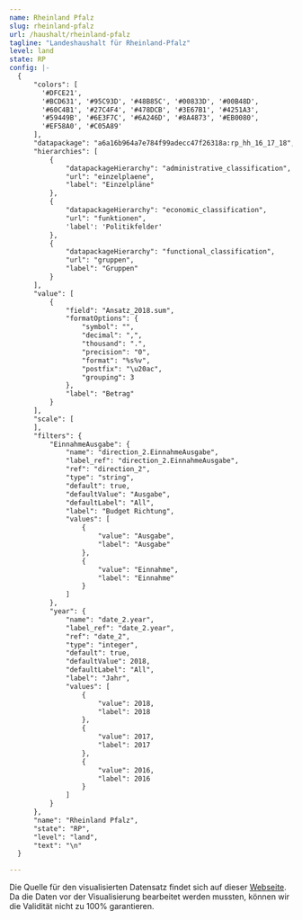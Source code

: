 ```yaml
---
name: Rheinland Pfalz 
slug: rheinland-pfalz
url: /haushalt/rheinland-pfalz
tagline: "Landeshaushalt für Rheinland-Pfalz"
level: land
state: RP
config: |-
  {
      "colors": [
        '#DFCE21',
        '#BCD631', '#95C93D', '#48B85C', '#00833D', '#00B48D',
        '#60C4B1', '#27C4F4', '#478DCB', '#3E67B1', '#4251A3',
        '#59449B', '#6E3F7C', '#6A246D', '#8A4873', '#EB0080',
        '#EF58A0', '#C05A89' 
      ],
      "datapackage": "a6a16b964a7e784f99adecc47f26318a:rp_hh_16_17_18",
      "hierarchies": [
          {
              "datapackageHierarchy": "administrative_classification",
              "url": "einzelplaene",
              "label": "Einzelpläne"
          },
          {
              "datapackageHierarchy": "economic_classification",
              "url": "funktionen",
              'label': 'Politikfelder'
          },
          {
              "datapackageHierarchy": "functional_classification",
              "url": "gruppen",
              "label": "Gruppen"
          }
      ],
      "value": [
          {
              "field": "Ansatz_2018.sum",
              "formatOptions": {
                  "symbol": "",
                  "decimal": ",",
                  "thousand": ".",
                  "precision": "0",
                  "format": "%s%v",
                  "postfix": "\u20ac",
                  "grouping": 3
              },
              "label": "Betrag"
          }
      ],
      "scale": [
      ],
      "filters": {
          "EinnahmeAusgabe": {
              "name": "direction_2.EinnahmeAusgabe",
              "label_ref": "direction_2.EinnahmeAusgabe",
              "ref": "direction_2",
              "type": "string",
              "default": true,
              "defaultValue": "Ausgabe",
              "defaultLabel": "All",
              "label": "Budget Richtung",
              "values": [
                  {
                      "value": "Ausgabe",
                      "label": "Ausgabe"
                  },
                  {
                      "value": "Einnahme",
                      "label": "Einnahme"
                  }
              ]
          },
          "year": {
              "name": "date_2.year",
              "label_ref": "date_2.year",
              "ref": "date_2",
              "type": "integer",
              "default": true,
              "defaultValue": 2018,
              "defaultLabel": "All",
              "label": "Jahr",
              "values": [
                  {
                      "value": 2018,
                      "label": 2018
                  },
                  {
                      "value": 2017,
                      "label": 2017
                  },
                  {
                      "value": 2016,
                      "label": 2016
                  }
              ]
          }
      },
      "name": "Rheinland Pfalz",
      "state": "RP",
      "level": "land",
      "text": "\n"
  }

---
```

Die Quelle für den visualisierten Datensatz findet sich auf dieser [Webseite](https://fm.rlp.de/de/themen/finanzen/landeshaushalt/haushalt-20172018/). Da die Daten vor der Visualisierung bearbeitet werden mussten, können wir die Validität nicht zu 100% garantieren.
